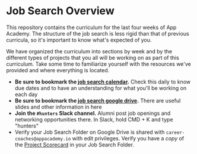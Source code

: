 # Job Search Overview

This repository contains the curriculum for the last four weeks of App Academy. The structure of the job search is less rigid than that of previous curricula, so it's important to know what's expected of you. 

We have organized the curriculum into sections by week and by the different types of projects that you all will be working on as part of this curriculum. Take some time to familiarize yourself with the resources we've provided and where everything is located.

+ **Be sure to bookmark the [job search calendar](https://calendar.google.com/calendar?cid=YXBwYWNhZGVteS5pb19yNjFwbDVjM3ZsMXZhdGwyOGhxdXZodGY0b0Bncm91cC5jYWxlbmRhci5nb29nbGUuY29t).** Check this daily to know due dates and to have an understanding for what you'll be working on each day
+ **Be sure to bookmark the [job search google drive](https://drive.google.com/drive/folders/0B3noREts_wUyfnA5Ry03OS1jOHhlX2hfVzlVVkNUZ29KWl9mN1pYNnZjdkpOUDB5eGxkR1k).** There are useful slides and other information in here
+ **Join the ```#hunters``` Slack channel.** Alumni post job openings and networking opportunities there. In Slack, hold CMD + K and type "hunters"
+ Verify your Job Search Folder on Google Drive is shared with `career-coaches@appacademy.io` with edit privileges. Verify you have a *copy* of the [Project Scorecard](https://docs.google.com/spreadsheets/u/1/d/1MY1K-_kXYrS-7K_XFYkJs-U8kL-mDnYY3lQIw-IgIm0/edit#gid=0) in your Job Search Folder.